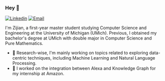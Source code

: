 ### Hey 👋

<!-- [![Blog](https://img.shields.io/badge/Blog-F0773A?style=flat-square&logo=firefox-browser&logoColor=white)](https://www.zzjharry.com) -->
[![Linkedin](https://img.shields.io/badge/-LinkedIn-1568BF?style=flat-square&logo=Linkedin&logoColor=white)](https://www.linkedin.com/in/zijian-zhang-b03b97171/?locale=en_US)
[![Email](https://img.shields.io/badge/-Email-E8453C?style=flat-square&logo=Gmail&logoColor=white)](mailto:zzjharry@umich.com)


I'm Zijian, a first-year master student studying Computer Science and Engineering at the University of Michigan (UMich). Previous, I obtained my bachelor's degree at UMich with double major in Computer Science and Pure Mathematics.

- 🔭 Research-wise, I'm mainly working on topics related to exploring data-centric techniques, including Machine Learning and Natural Language Processing. 
- 🎯 I worked on the integration between Alexa and Knowledge Graph for my internship at Amazon.
